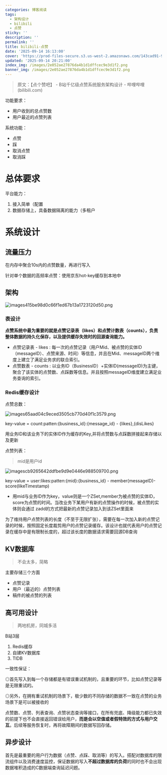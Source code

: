 ```yaml
---
categories: 博客阅读
tags:
  - 架构设计
  - bilibili
  - 点赞
sticky: ''
description: ''
permalink: ''
title: bilibili-点赞
date: '2025-09-14 16:13:00'
cover: 'https://prod-files-secure.s3.us-west-2.amazonaws.com/143cad91-961b-48b0-82dc-78fbb6eb5abe/ec123cdf-ca8b-4dc6-984d-4a52f31eb3f4/wallhaven-jx62x5.png?X-Amz-Algorithm=AWS4-HMAC-SHA256&X-Amz-Content-Sha256=UNSIGNED-PAYLOAD&X-Amz-Credential=ASIAZI2LB466VM4P4LWZ%2F20250915%2Fus-west-2%2Fs3%2Faws4_request&X-Amz-Date=20250915T090819Z&X-Amz-Expires=3600&X-Amz-Security-Token=IQoJb3JpZ2luX2VjEPj%2F%2F%2F%2F%2F%2F%2F%2F%2F%2FwEaCXVzLXdlc3QtMiJHMEUCIFmj41ExhqSr1BgnyUIWRfqxDMG7fWB63XMpF%2BNLyV5GAiEAqnmc%2BpB5cJnbsMfMZPyNjRCT%2Bi90lTnJEwiGhOq7ij4q%2FwMIcRAAGgw2Mzc0MjMxODM4MDUiDKyL1rvodNrB9niL2CrcA2uXjnbrsKwqyPKdW07JLM9Wpui3jZ4zUGQYohnIfpOAZsOyA%2F5yc8WrlFzhw8x99oOBcYLCNkYY0b%2FJ0Ycxvxfo1pJAVK3XBAHNX5A9vkEinJf%2BzqPgQbUL5c2CzvPOwRL6g2dNh68H%2BESlUnbKxriqpNo6MwBEecN0Yi55wOcH9kNKCbpkOWkCvB%2FWm1ln21oOy%2BWSO%2FAqmexo6%2BNB0f8p019e4V9aZOV7U1wBLhY%2BizFSxwOd7h0jdCCgE9VVNjunRb26QAIvc9J%2Fh1pNmE5%2FiCi0q1RVceT6LNXjSc9DP1omf0nvQcgUhtjJGHlHauEkODqPeFFcRURfI1LSn5FRUP1XK1CFZmidyUYo9wT6EA0F7vYZTKLvArIdSqsCvFTD5EPQ5g6WKWfynzA3cQ6jJKswYG2AkMGSEK1vXmzXvlKROV%2BAqJNmTSRJXtGJfhrS5V78ywvJisEJq8f23tPa63%2FuHkvPQwYj14FBwoSVMk5IGNcB4V4C8haWYBSdDm6GgsB15%2F4dd9CPnx64b7IKpJCctDQgYGmyiw0nhjDvsu1JY6z73M3Rm7QtmmT%2Fapar4TX%2BzVASLSOlHfAgG7FliXHc8hZR%2FLLLs6wH%2FkodHhqyN%2FSbqtkqtCVkMJGTn8YGOqUBXUm20HEiXdSKLviL6K2Pv4us3zuPuTS8hsu0lJMTnwre4gH9u0f8eQFwrw3o3DxiioXgG6uuLZSw0eiQNUSXoaX45n9l0kRHHI%2BWFWkicYxuQSNBiPjQAAWu%2B65Ml6z8v3WMKiOjBTLwKvuO7l3upok9oBaXyRAqDu863Dy3nKtKd1VRT7OnkTCjsndd3c%2BhwwbjqQ5peOS2PpPdyjoV0E8LkZEp&X-Amz-Signature=293fef96748a78a79cfde5e74b2b01bf231ebf0f69c22af93b5fd66aee4db826&X-Amz-SignedHeaders=host&x-amz-checksum-mode=ENABLED&x-id=GetObject'
updated: '2025-09-14 20:21:00'
index_img: /images/2e052ae27876da4b1d1dffcec9e3d1f2.png
banner_img: /images/2e052ae27876da4b1d1dffcec9e3d1f2.png
---
```

> 原文：【点个赞吧】 - B站千亿级点赞系统服务架构设计 - 哔哩哔哩 (bilibili.com)

功能要求：

- 用户收到的总点赞数
- 用户最近的点赞列表

系统功能：

- 点赞
- 踩
- 取消点赞
- 取消踩

# 总体要求


平台能力：

1. 接入简单（配置
2. 数据存储上，具备数据隔离的能力（多租户

# 系统设计


## 流量压力


在内存中聚合10s内的点赞数量，再进行写入


针对单个数据的高频率点赞：使用京东hot-key缓存到本地中


## 架构


![images415be98d0c66f1ed67b13a1723120d50.png](/images/4dcb611d834ccbb16132b82f631e7288.png)


### 表设计


**点赞系统中最为重要的就是点赞记录表（likes）和点赞计数表（counts），负责整体数据的持久化保存，以及提供缓存失效时的回源查询能力。**

- 点赞记录表 - likes : 每一次的点赞记录（用户Mid、被点赞的实体ID（messageID）、点赞来源、时间）等信息，并且在Mid、messageID两个维度上建立了满足业务求的联合索引。
- 点赞数表 - counts : 以业务ID（BusinessID）+实体ID(messageID)为主键，聚合了该实体的点赞数、点踩数等信息。并且按照messageID维度建立满足业务查询的索引。

### Redis缓存设计


点赞总数：


![images65aad04c9eced3505cb770d40f1c3579.png](/images/8d7404034032ddf5bbc9330f7b99f605.png)


key-value = count:patten:{business_id}:{message_id} - {likes},{disLikes}


用业务ID和该业务下的实体ID作为缓存的Key,并将点赞数与点踩数拼接起来存储以及更新


点赞列表：

> mid是用户id

![imagescb9265642ddfbe9d9e0446e988509700.png](/images/47d860bd87f10c2101b205b8b271538d.png)


key-value = user:likes:patten:{mid}:{business_id} - member(messageID)-score(likeTimestamp)

- 用mid与业务ID作为key，value则是一个ZSet,member为被点赞的实体ID，score为点赞的时间。当改业务下某用户有新的点赞操作的时候，被点赞的实体则会通过 zadd的方式把最新的点赞记录加入到该ZSet里面来

为了维持用户点赞列表的长度（不至于无限扩张），需要在每一次加入新的点赞记录的时候，按照固定长度裁剪用户的点赞记录缓存。该设计也就代表用户的点赞记录在缓存中是有限制长度的，超过该长度的数据请求需要回源DB查询


## KV数据库

> 不会太多，简略

主要存储三个方面

- 点赞记录
- 用户（最近的）点赞列表
- 稿件的被点赞的列表

## 高可用设计

> 两地机房，同城多活

B站3层

1. Redis缓存
2. 自建KV数据库
3. TIDB

一致性保证：


◎首先写入到每一个存储都是有错误重试机制的，且重要的环节，比如点赞记录等是无限重试的。


◎另外，在拥有重试机制的场景下，极少数的不同存储的数据不一致在点赞的业务场景下是可以被接收的


点赞数、点赞、列表查询、点赞状态查询等接口，在所有兜底、降级能力都已失效的前提下也不会直接返回错误给用户，**而是会以空值或者假特效的方式与用户交互**。后续等服务恢复时，再将故障期间的数据写回存储。


## 异步设计


首先是最重要的用户行为数据（点赞、点踩、取消等）的写入。搭配对数据库的限流组件以及消费速度监控，保证数据的写入**不超过数据库的负荷**的同时也不会出现数据堆积造成的C数据端查询延迟问题。

